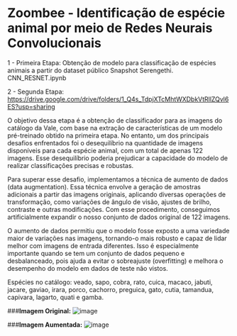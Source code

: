 # Zoombee - Identificação de espécie animal por meio de Redes Neurais Convolucionais

 
1 - Primeira Etapa: Obtenção de modelo para classificação de espécies animais a partir do dataset público Snapshot Serengethi.
CNN_RESNET.ipynb

2 - Segunda Etapa:
 https://drive.google.com/drive/folders/1_Q4s_TdpjXTcMhtWXDbkVtRllZQvl6ES?usp=sharing

O objetivo dessa etapa é a obtenção de classificador para as imagens do catálogo da Vale, com base na extração de características de um modelo pré-treinado obtido na primeira etapa. No entanto, um dos principais desafios enfrentados foi o desequilíbrio na quantidade de imagens disponíveis para cada espécie animal, com um total de apenas 122 imagens. Esse desequilíbrio poderia prejudicar a capacidade do modelo de realizar classificações precisas e robustas.

Para superar esse desafio, implementamos a técnica de aumento de dados (data augmentation). Essa técnica envolve a geração de amostras adicionais a partir das imagens originais, aplicando diversas operações de transformação, como variações de ângulo de visão, ajustes de brilho, contraste e outras modificações. Com esse procedimento, conseguimos artificialmente expandir o nosso conjunto de dados original de 122 imagens.

O aumento de dados permitiu que o modelo fosse exposto a uma variedade maior de variações nas imagens, tornando-o mais robusto e capaz de lidar melhor com imagens de entrada diferentes. Isso é especialmente importante quando se tem um conjunto de dados pequeno e desbalanceado, pois ajuda a evitar o sobreajuste (overfitting) e melhora o desempenho do modelo em dados de teste não vistos.

Espécies no catálogo:
   veado, sapo, cobra, rato, cuica, macaco, jabuti, jacare, gaviao, irara, porco, cachorro, preguica, gato, cutia, tamandua, capivara, lagarto, quati e gamba.
   
###**Imagem Original:**
![image](https://github.com/alexandrehdd/zoombee_rna/assets/78443037/a3ff485e-a992-4bf9-9ae5-ec1c44e4da68)


###**Imagem Aumentada:** 
![image](https://github.com/alexandrehdd/zoombee_rna/assets/78443037/85dd2331-945f-40b9-9ca7-53dd8f6d46cd)
